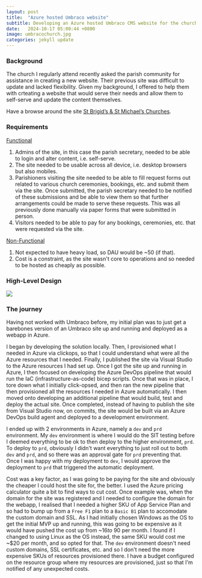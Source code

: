 ```yaml
---
layout: post
title:  "Azure hosted Umbraco website"
subtitle: Developing an Azure hosted Umbraco CMS website for the church I attend.
date:   2024-10-17 05:00:44 +0800
image: umbracochurch.jpg
categories: jekyll update
---
```

### Background
The church I regularly attend recently asked the parish community for assistance in creating a new website. Their previous site was difficult to update and lacked flexibility. Given my background, I offered to help them with crteating a website that would serve their needs and allow them to self-serve and update the content themselves.

Have a browse around the site <a href="https://stbrigidsmidland.com.au/" target="_blank">St Brigid’s & St Michael’s Churches</a>.

### Requirements
<ins>Functional</ins>
1. Admins of the site, in this case the parish secretary, needed to be able to login and alter content, i.e. self-serve.
1. The site needed to be usable across all device, i.e. desktop browsers but also mobiles.
1. Parishioners visiting the site needed to be able to fill request forms out related to various church ceremonies, bookings, etc. and submit them via the site. Once submitted, the parish secretary needed to be notified of these submissions and be able to view them so that further arrangements could be made to serve these requests. This was all previously done manually via paper forms that were submitted in person.
1. Visitors needed to be able to pay for any bookings, ceremonies, etc. that were requested via the site.

<ins>Non-Functional</ins>
1. Not expected to have heavy load, so DAU would be ~50 (if that).
1. Cost is a constraint, as the site wasn't core to operations and so needed to be hosted as cheaply as possible.

### High-Level Design
<img src="../../../../../assets/images/umbraco_church_diagram.png" />

### The journey
Having not worked with Umbraco before, my initial plan was to just get a barebones version of an Umbraco site up and running and deployed as a webapp in Azure. 

I began by developing the solution locally. Then, I provisioned what I needed in Azure via clickops, so that I could understand what were all the Azure resources that I needed. Finally, I published the site via Visual Studio to the Azure resources I had set up. Once I got the site up and running in Azure, I then focused on developing the Azure DevOps pipeline that would run the IaC (infrastructure-as-code) bicep scripts. Once that was in place, I tore down what I initially click-opsed, and then ran the new pipeline that then provisioned all the resources I needed in Azure automatically. I then moved onto developing an additional pipeline that would build, test and deploy the actual site. Once completed, instead of having to publish the site from Visual Studio now, on commits, the site would be built via an Azure DevOps build agent and deployed to a development environment.

I ended up with 2 environments in Azure, namely a `dev` and `prd` environment. My `dev` environment is where I would do the SIT testing before I deemed everything to be ok to then deploy to the higher environment, `prd`. To deploy to `prd`, obviously I didn't want everything to just roll out to both `dev` and `prd`, and so there was an approval gate for `prd` preventing that. Once I was happy with my deployment to `dev`, I would approve the deployment to `prd` that triggered the automatic deployment.

Cost was a key factor, as I was going to be paying for the site and obviously the cheaper I could host the site for, the better. I used the Azure pricing calculator quite a bit to find ways to cut cost. Once example was, when the domain for the site was registered and I needed to configure the domain for the webapp, I realised that I needed a higher SKU of App Service Plan and so had to bump up from a `Free F1` plan to a `Basic B1` plan to accomodate the custom domain and SSL. As I had initially chosen Windows as the OS to get the initial MVP up and running, this was going to be expensive as it would have pushed the cost up from ~$16 to ~$90 per month. I found if I changed to using Linux as the OS instead, the same SKU would cost me ~$20 per month, and so opted for that. The `dev` environment doesn't need custom domains, SSL certificates, etc. and so I don't need the more expensive SKUs of resources provisioned there. I have a budget configured on the resource group where my resources are provisioned, just so that I'm notified of any unexpected costs.